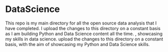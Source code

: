 # DataScience

This repo is my main directory for all the open source data analysis that I have completed. I upload the changes to this directory on a constant basis as I am building Python and Data Science content all the time. , showcasing my skills in data science. upload the changes to this directory on a constant basis, with the aim of showcasing my Python and Data Science skills.

